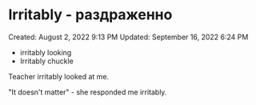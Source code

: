 # Irritably - раздраженно

Created: August 2, 2022 9:13 PM
Updated: September 16, 2022 6:24 PM

- irritably looking
- Irritably chuckle

Teacher irritably looked at me.

"It doesn't matter" - she responded me irritably.